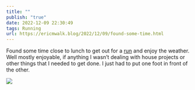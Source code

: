 ```yaml
---
title: ""
publish: "true"
date: 2022-12-09 22:30:49
tags: Running
url: https://ericmwalk.blog/2022/12/09/found-some-time.html
---
```


Found some time close to lunch to get out for a [run](http://www.strava.com/activities/8228455699) and enjoy the weather. Well mostly enjoyable, if anything I wasn’t dealing with house projects or other things that I needed to get done. I just had to put one foot in front of the other.




![](https://ericmwalk.blog/uploads/2022/f0fcc06ffc.jpg)